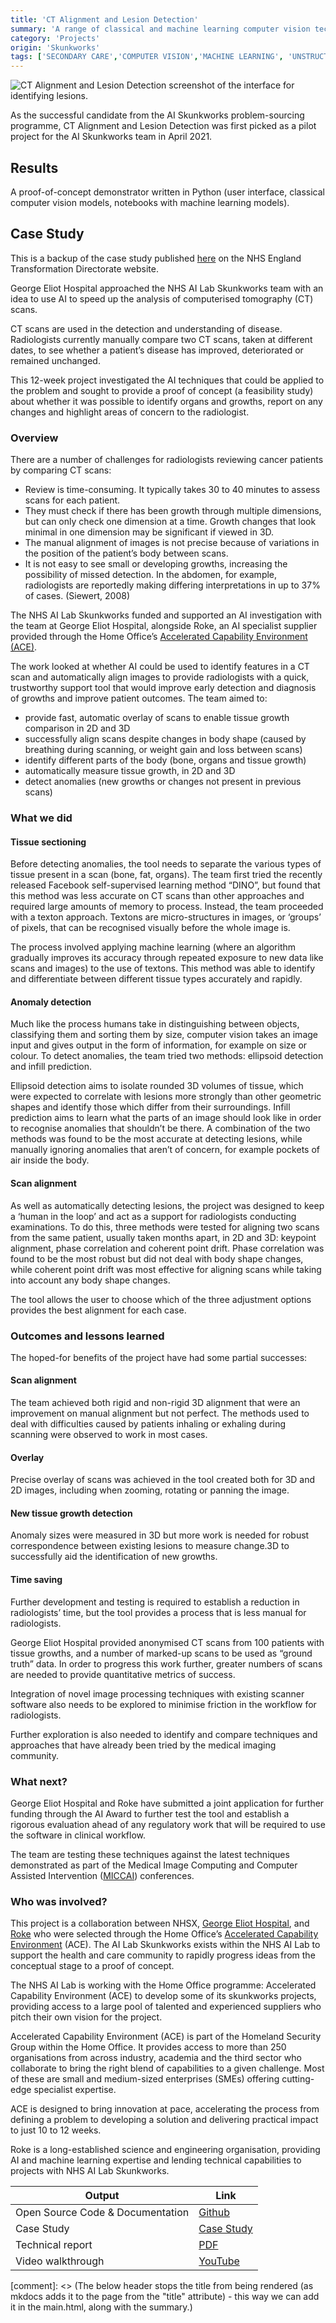 ```yaml
---
title: 'CT Alignment and Lesion Detection'
summary: 'A range of classical and machine learning computer vision techniques to align and detect lesions in anonymised CT scans over time from George Eliot Hospital NHS Trust.'
category: 'Projects'
origin: 'Skunkworks'
tags: ['SECONDARY CARE','COMPUTER VISION','MACHINE LEARNING', 'UNSTRUCTURED DATA', 'VISUAL DATA', 'PSEUDONYMISED', 'PYTHON', 'COMPLETE', 'EXPERIMENTAL']
---
```


![CT Alignment and Lesion Detection screenshot of the interface for identifying lesions.](../images/ct-alignment.png)

As the successful candidate from the AI Skunkworks problem-sourcing programme, CT Alignment and Lesion Detection was first picked as a pilot project for the AI Skunkworks team in April 2021.

## Results

A proof-of-concept demonstrator written in Python (user interface, classical computer vision models, notebooks with machine learning models).

## Case Study

This is a backup of the case study published [here](https://webarchive.nationalarchives.gov.uk/ukgwa/20241101055214/https://transform.england.nhs.uk/ai-lab/explore-all-resources/develop-ai/using-ai-to-identify-tissue-growth-from-ct-scans/) on the NHS England Transformation Directorate website.

George Eliot Hospital approached the NHS AI Lab Skunkworks team with an idea to use AI to speed up the analysis of computerised tomography (CT) scans.

CT scans are used in the detection and understanding of disease. Radiologists currently manually compare two CT scans, taken at different dates, to see whether a patient’s disease has improved, deteriorated or remained unchanged.

This 12-week project investigated the AI techniques that could be applied to the problem and sought to provide a proof of concept (a feasibility study) about whether it was possible to identify organs and growths, report on any changes and highlight areas of concern to the radiologist.

### Overview

There are a number of challenges for radiologists reviewing cancer patients by comparing CT scans:

- Review is time-consuming. It typically takes 30 to 40 minutes to assess scans for each patient.
- They must check if there has been growth through multiple dimensions, but can only check one dimension at a time. Growth changes that look minimal in one dimension may be significant if viewed in 3D.
- The manual alignment of images is not precise because of variations in the position of the patient’s body between scans.
- It is not easy to see small or developing growths, increasing the possibility of missed detection. In the abdomen, for example, radiologists are reportedly making differing interpretations in up to 37% of cases. (Siewert, 2008)

The NHS AI Lab Skunkworks funded and supported an AI investigation with the team at George Eliot Hospital, alongside Roke, an AI specialist supplier provided through the Home Office’s [Accelerated Capability Environment (ACE)](https://transform.england.nhs.uk/ai-lab/explore-all-resources/develop-ai/using-ai-to-identify-tissue-growth-from-ct-scans/#who).

The work looked at whether AI could be used to identify features in a CT scan and automatically align images to provide radiologists with a quick, trustworthy support tool that would improve early detection and diagnosis of growths and improve patient outcomes. The team aimed to:

- provide fast, automatic overlay of scans to enable tissue growth comparison in 2D and 3D
- successfully align scans despite changes in body shape (caused by breathing during scanning, or weight gain and loss between scans)
- identify different parts of the body (bone, organs and tissue growth)
- automatically measure tissue growth, in 2D and 3D
- detect anomalies (new growths or changes not present in previous scans)

### What we did

#### Tissue sectioning

Before detecting anomalies, the tool needs to separate the various types of tissue present in a scan (bone, fat, organs). The team first tried the recently released Facebook self-supervised learning method “DINO”, but found that this method was less accurate on CT scans than other approaches and required large amounts of memory to process. Instead, the team proceeded with a texton approach. Textons are micro-structures in images, or ‘groups’ of pixels, that can be recognised visually before the whole image is.

The process involved applying machine learning (where an algorithm gradually improves its accuracy through repeated exposure to new data like scans and images) to the use of textons. This method was able to identify and differentiate between different tissue types accurately and rapidly.

#### Anomaly detection

Much like the process humans take in distinguishing between objects, classifying them and sorting them by size, computer vision takes an image input and gives output in the form of information, for example on size or colour. To detect anomalies, the team tried two methods: ellipsoid detection and infill prediction.

Ellipsoid detection aims to isolate rounded 3D volumes of tissue, which were expected to correlate with lesions more strongly than other geometric shapes and identify those which differ from their surroundings. Infill prediction aims to learn what the parts of an image should look like in order to recognise anomalies that shouldn’t be there. A combination of the two methods was found to be the most accurate at detecting lesions, while manually ignoring anomalies that aren’t of concern, for example pockets of air inside the body.

#### Scan alignment

As well as automatically detecting lesions, the project was designed to keep a ‘human in the loop’ and act as a support for radiologists conducting examinations. To do this, three methods were tested for aligning two scans from the same patient, usually taken months apart, in 2D and 3D: keypoint alignment, phase correlation and coherent point drift. Phase correlation was found to be the most robust but did not deal with body shape changes, while coherent point drift was most effective for aligning scans while taking into account any body shape changes.

The tool allows the user to choose which of the three adjustment options provides the best alignment for each case.

### Outcomes and lessons learned

The hoped-for benefits of the project have had some partial successes:

#### Scan alignment

The team achieved both rigid and non-rigid 3D alignment that were an improvement on manual alignment but not perfect. The methods used to deal with difficulties caused by patients inhaling or exhaling during scanning were observed to work in most cases.

#### Overlay

Precise overlay of scans was achieved in the tool created both for 3D and 2D images, including when zooming, rotating or panning the image.

#### New tissue growth detection

Anomaly sizes were measured in 3D but more work is needed for robust correspondence between existing lesions to measure change.3D to successfully aid the identification of new growths.

#### Time saving

Further development and testing is required to establish a reduction in radiologists’ time, but the tool provides a process that is less manual for radiologists.

George Eliot Hospital provided anonymised CT scans from 100 patients with tissue growths, and a number of marked-up scans to be used as “ground truth” data. In order to progress this work further, greater numbers of scans are needed to provide quantitative metrics of success.

Integration of novel image processing techniques with existing scanner software also needs to be explored to minimise friction in the workflow for radiologists.

Further exploration is also needed to identify and compare techniques and approaches that have already been tried by the medical imaging community.

### What next?

George Eliot Hospital and Roke have submitted a joint application for further funding through the AI Award to further test the tool and establish a rigorous evaluation ahead of any regulatory work that will be required to use the software in clinical workflow.

The team are testing these techniques against the latest techniques demonstrated as part of the Medical Image Computing and Computer Assisted Intervention ([MICCAI](http://www.miccai.org/)) conferences.

### Who was involved?

This project is a collaboration between NHSX, [George Eliot Hospital](http://www.geh.nhs.uk/), and [Roke](https://www.roke.co.uk/) who were selected through the Home Office’s [Accelerated Capability Environment](https://www.gov.uk/government/groups/accelerated-capability-environment-ace) (ACE). The AI Lab Skunkworks exists within the NHS AI Lab to support the health and care community to rapidly progress ideas from the conceptual stage to a proof of concept.

The NHS AI Lab is working with the Home Office programme: Accelerated Capability Environment (ACE) to develop some of its skunkworks projects, providing access to a large pool of talented and experienced suppliers who pitch their own vision for the project.

Accelerated Capability Environment (ACE) is part of the Homeland Security Group within the Home Office. It provides access to more than 250 organisations from across industry, academia and the third sector who collaborate to bring the right blend of capabilities to a given challenge. Most of these are small and medium-sized enterprises (SMEs) offering cutting-edge specialist expertise.

ACE is designed to bring innovation at pace, accelerating the process from defining a problem to developing a solution and delivering practical impact to just 10 to 12 weeks.

Roke is a long-established science and engineering organisation, providing AI and machine learning expertise and lending technical capabilities to projects with NHS AI Lab Skunkworks.

Output|Link
---|---
Open Source Code & Documentation|[Github](https://github.com/nhsx/skunkworks-ct-alignment-lesion-detection)
Case Study|[Case Study](https://webarchive.nationalarchives.gov.uk/ukgwa/20241101055214/https://transform.england.nhs.uk/ai-lab/explore-all-resources/develop-ai/using-ai-to-identify-tissue-growth-from-ct-scans/)
Technical report|[PDF](https://github.com/nhsx/skunkworks-ct-alignment-lesion-detection/blob/main/docs/NHS_AI_Lab_Skunkworks_CT_Alignment_Lesion_Detection_Technical_Report.pdf)
Video walkthrough|[YouTube](http://www.youtube.com/watch?v=QygOnGLcszk)

[comment]: <> (The below header stops the title from being rendered (as mkdocs adds it to the page from the "title" attribute) - this way we can add it in the main.html, along with the summary.)
#
